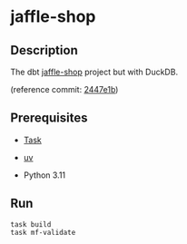 <!-- vim: set ft=markdown : -->


# jaffle-shop

## Description

The dbt [jaffle-shop](https://github.com/dbt-labs/jaffle-shop#readme) project but with DuckDB.

(reference commit:
[2447e1b](https://github.com/dbt-labs/jaffle-shop/tree/2447e1b505a7401cbe3a3c6a818d7073ed2e61d8))

## Prerequisites

* [Task](https://taskfile.dev)

* [uv](https://github.com/astral-sh/uv#readme)

* Python 3.11

## Run

``` shell
task build
task mf-validate
```
